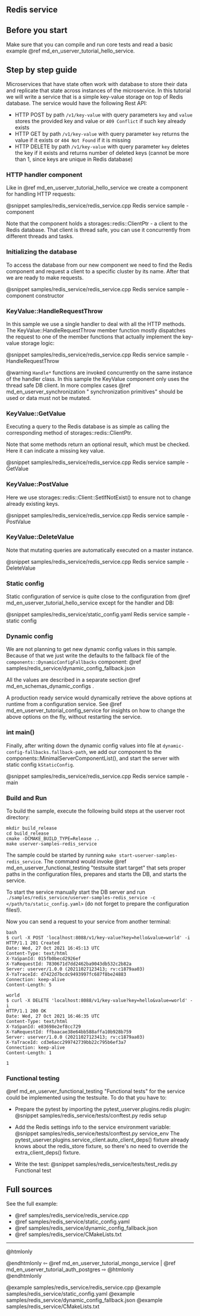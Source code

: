 ## Redis service

## Before you start

Make sure that you can compile and run core tests and read a basic example @ref
md_en_userver_tutorial_hello_service.

## Step by step guide

Microservices that have state often work with database to store their data and
replicate that state across instances of the microservice. In this tutorial we
will write a service that is a simple key-value storage on top of Redis
database. The service would have the following Rest API:

* HTTP POST by path `/v1/key-value` with query parameters `key` and `value`
  stores the provided key and value or `409 Conflict` if such key already exists
* HTTP GET by path `/v1/key-value` with query parameter `key` returns the value
  if it exists or `404 Not Found` if it is missing
* HTTP DELETE by path `/v1/key-value` with query parameter `key` deletes the key
  if it exists and returns number of deleted keys (cannot be more than 1, since
  keys are unique in Redis database)

### HTTP handler component

Like in @ref md_en_userver_tutorial_hello_service we create a component for
handling HTTP requests:

@snippet samples/redis_service/redis_service.cpp Redis service sample - component

Note that the component holds a storages::redis::ClientPtr - a client to the
Redis database. That client is thread safe, you can use it concurrently from
different threads and tasks.

### Initializing the database

To access the database from our new component we need to find the Redis
component and request a client to a specific cluster by its name. After that we
are ready to make requests.

@snippet samples/redis_service/redis_service.cpp Redis service sample - component constructor

### KeyValue::HandleRequestThrow

In this sample we use a single handler to deal with all the HTTP methods. The
KeyValue::HandleRequestThrow member function mostly dispatches the request to
one of the member functions that actually implement the key-value storage logic:

@snippet samples/redis_service/redis_service.cpp Redis service sample - HandleRequestThrow

@warning `Handle*` functions are invoked concurrently on the same instance of
the handler class. In this sample the KeyValue component only uses the thread
safe DB client. In more complex cases @ref md_en_userver_synchronization "
synchronization primitives" should be used or data must not be mutated.

### KeyValue::GetValue

Executing a query to the Redis database is as simple as calling the
corresponding method of storages::redis::ClientPtr.

Note that some methods return an optional result, which must be checked. Here it
can indicate a missing key value.

@snippet samples/redis_service/redis_service.cpp Redis service sample - GetValue

### KeyValue::PostValue

Here we use storages::redis::Client::SetIfNotExist() to ensure not to change
already existing keys.

@snippet samples/redis_service/redis_service.cpp Redis service sample - PostValue

### KeyValue::DeleteValue

Note that mutating queries are automatically executed on a master instance.

@snippet samples/redis_service/redis_service.cpp Redis service sample - DeleteValue

### Static config

Static configuration of service is quite close to the configuration from @ref
md_en_userver_tutorial_hello_service except for the handler and DB:

@snippet samples/redis_service/static_config.yaml Redis service sample - static config

### Dynamic config

We are not planning to get new dynamic config values in this sample. Because of
that we just write the defaults to the fallback file of
the `components::DynamicConfigFallbacks` component:
@ref samples/redis_service/dynamic_config_fallback.json

All the values are described in a separate section
@ref md_en_schemas_dynamic_configs .

A production ready service would dynamically retrieve the above options at
runtime from a configuration service. See
@ref md_en_userver_tutorial_config_service for insights on how to change the
above options on the fly, without restarting the service.

### int main()

Finally, after writing down the dynamic config values into file
at `dynamic-config-fallbacks.fallback-path`, we add our component to the
components::MinimalServerComponentList(), and start the server with static
config `kStaticConfig`.

@snippet samples/redis_service/redis_service.cpp Redis service sample - main


### Build and Run

To build the sample, execute the following build steps at the userver root
directory:

```
mkdir build_release
cd build_release
cmake -DCMAKE_BUILD_TYPE=Release ..
make userver-samples-redis_service
```

The sample could be started by running
`make start-userver-samples-redis_service`. The command would invoke
@ref md_en_userver_functional_testing "testsuite start target" that sets proper
paths in the configuration files, prepares and starts the DB, and starts the
service.

To start the service manually start the DB server and run
`./samples/redis_service/userver-samples-redis_service -c </path/to/static_config.yaml>`
(do not forget to prepare the configuration files!).

Now you can send a request to
your service from another terminal:

```
bash
$ curl -X POST 'localhost:8088/v1/key-value?key=hello&value=world' -i
HTTP/1.1 201 Created
Date: Wed, 27 Oct 2021 16:45:13 UTC
Content-Type: text/html
X-YaSpanId: 015fb0becd2926ef
X-YaRequestId: 7830671d7dd2462ba9043db532c2b82a
Server: userver/1.0.0 (20211027123413; rv:c1879aa03)
X-YaTraceId: d7422d7bcdc9493997fc687f8be24883
Connection: keep-alive
Content-Length: 5

world
$ curl -X DELETE 'localhost:8088/v1/key-value?key=hello&value=world' -i
HTTP/1.1 200 OK
Date: Wed, 27 Oct 2021 16:46:35 UTC
Content-Type: text/html
X-YaSpanId: e83698e2ef8cc729
X-YaRequestId: ffbaacae38e64bb588affa10b928b759
Server: userver/1.0.0 (20211027123413; rv:c1879aa03)
X-YaTraceId: cd3e6acc299742739bb22c795b6ef3a7
Connection: keep-alive
Content-Length: 1

1
```


### Functional testing
@ref md_en_userver_functional_testing "Functional tests" for the service could be
implemented using the testsuite. To do that you have to:

* Prepare the pytest by importing the pytest_userver.plugins.redis plugin:
  @snippet samples/redis_service/tests/conftest.py redis setup

* Add the Redis settings info to the service environment variable:
  @snippet samples/redis_service/tests/conftest.py service_env
  The pytest_userver.plugins.service_client.auto_client_deps() fixture
  already knows about the redis_store fixture, so there's no need to override
  the extra_client_deps() fixture.

* Write the test:
  @snippet samples/redis_service/tests/test_redis.py  Functional test


## Full sources

See the full example:
* @ref samples/redis_service/redis_service.cpp
* @ref samples/redis_service/static_config.yaml
* @ref samples/redis_service/dynamic_config_fallback.json
* @ref samples/redis_service/CMakeLists.txt

----------

@htmlonly <div class="bottom-nav"> @endhtmlonly
⇦ @ref md_en_userver_tutorial_mongo_service | @ref md_en_userver_tutorial_auth_postgres ⇨
@htmlonly </div> @endhtmlonly

@example samples/redis_service/redis_service.cpp
@example samples/redis_service/static_config.yaml
@example samples/redis_service/dynamic_config_fallback.json
@example samples/redis_service/CMakeLists.txt
